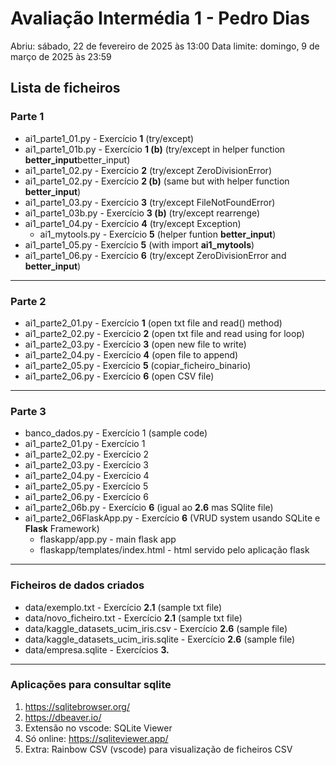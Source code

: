 # Avaliação Intermédia 1 - Pedro Dias
Abriu: sábado, 22 de fevereiro de 2025 às 13:00
Data limite: domingo, 9 de março de 2025 às 23:59


## Lista de ficheiros

### Parte 1
* ai1_parte1_01.py  - Exercício **1** (try/except)
* ai1_parte1_01b.py - Exercício **1 (b)** (try/except in helper function **better_input**better_input)
* ai1_parte1_02.py  - Exercício **2** (try/except ZeroDivisionError)
* ai1_parte1_02.py  - Exercício **2 (b)** (same but with helper function **better_input**)
* ai1_parte1_03.py  - Exercício **3** (try/except FileNotFoundError)
* ai1_parte1_03b.py - Exercício **3 (b)** (try/except rearrenge)
* ai1_parte1_04.py  - Exercício **4** (try/except Exception)
    * ai1_mytools.py    - Exercício **5** (helper funtion **better_input**)
* ai1_parte1_05.py  - Exercício **5** (with import **ai1_mytools**)
* ai1_parte1_06.py  - Exercício **6** (try/except ZeroDivisionError and **better_input**)

***
### Parte 2
* ai1_parte2_01.py  - Exercício **1** (open txt file and read() method)
* ai1_parte2_02.py  - Exercício **2** (open txt file and read using for loop)
* ai1_parte2_03.py  - Exercício **3** (open new file to write)
* ai1_parte2_04.py  - Exercício **4** (open file to append)
* ai1_parte2_05.py  - Exercício **5** (copiar_ficheiro_binario)
* ai1_parte2_06.py  - Exercício **6** (open CSV file)

***
### Parte 3
* banco_dados.py    - Exercício 1 (sample code)
* ai1_parte2_01.py  - Exercício 1 
* ai1_parte2_02.py  - Exercício 2
* ai1_parte2_03.py  - Exercício 3
* ai1_parte2_04.py  - Exercício 4
* ai1_parte2_05.py  - Exercício 5
* ai1_parte2_06.py  - Exercício 6
* ai1_parte2_06b.py  - Exercício **6** (igual ao **2.6** mas SQlite file)
* ai1_parte2_06FlaskApp.py - Exercício **6** (VRUD system usando SQLite e **Flask** Framework)
    * flaskapp/app.py - main flask app
    * flaskapp/templates/index.html - html servido pelo aplicação flask

***
### Ficheiros de dados criados
* data/exemplo.txt  - Exercício **2.1** (sample txt file)
* data/novo_ficheiro.txt  - Exercício **2.1** (sample txt file)
* data/kaggle_datasets_ucim_iris.csv - Exercício **2.6** (sample file)
* data/kaggle_datasets_ucim_iris.sqlite - Exercício **2.6** (sample file)
* data/empresa.sqlite - Exercícios **3.**

***

### Aplicações para consultar sqlite
1. https://sqlitebrowser.org/
1. https://dbeaver.io/
1. Extensão no vscode: SQLite Viewer
1. Só online: https://sqliteviewer.app/
1. Extra: Rainbow CSV (vscode) para visualização de ficheiros CSV